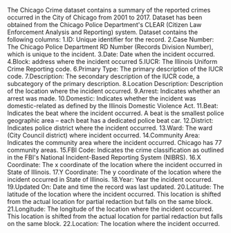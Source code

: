 The Chicago Crime dataset contains a summary of the reported crimes occurred in the City of Chicago from 2001 to 2017. 
Dataset has been obtained from the Chicago Police Department's CLEAR (Citizen Law Enforcement Analysis and Reporting) system.
Dataset contains the following columns: 
1.ID: Unique identifier for the record.
2.Case Number: The Chicago Police Department RD Number (Records Division Number), which is unique to the incident.
3.Date: Date when the incident occurred.
4.Block: address where the incident occurred
5.IUCR: The Illinois Uniform Crime Reporting code.
6.Primary Type: The primary description of the IUCR code.
7.Description: The secondary description of the IUCR code, a subcategory of the primary description.
8.Location Description: Description of the location where the incident occurred.
9.Arrest: Indicates whether an arrest was made.
10.Domestic: Indicates whether the incident was domestic-related as defined by the Illinois Domestic Violence Act.
11.Beat: Indicates the beat where the incident occurred. A beat is the smallest police geographic area – each beat has a dedicated police beat car. 
12.District: Indicates police district where the incident occurred. 
13.Ward: The ward (City Council district) where incident occurred. 
14.Community Area: Indicates the community area where the incident occurred. Chicago has 77 community areas. 
15.FBI Code: Indicates the crime classification as outlined in the FBI's National Incident-Based Reporting System (NIBRS).
16.X Coordinate: The x coordinate of the location where the incident occurred in State of Illinois.
17.Y Coordinate: The y coordinate of the location where the incident occurred in State of Illinois.
18.Year: Year the incident occurred.
19.Updated On: Date and time the record was last updated.
20.Latitude: The latitude of the location where the incident occurred. This location is shifted from the actual location for partial redaction but falls on the same block.
21.Longitude: The longitude of the location where the incident occurred. This location is shifted from the actual location for partial redaction but falls on the same block.
22.Location: The location where the incident occurred.
